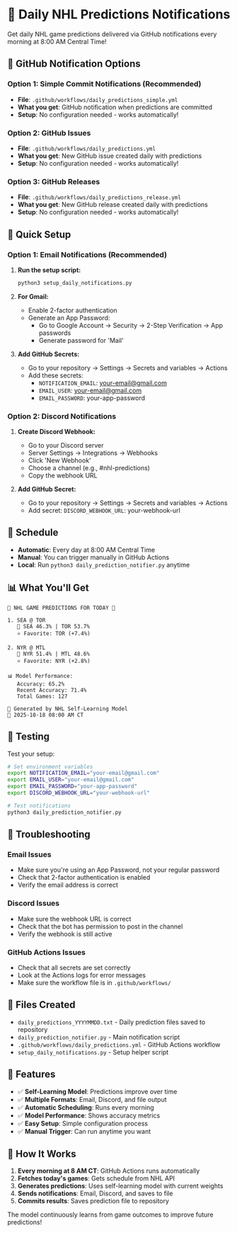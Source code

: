# 🔔 Daily NHL Predictions Notifications

Get daily NHL game predictions delivered via GitHub notifications every morning at 8:00 AM Central Time!

## 🎯 GitHub Notification Options

### Option 1: Simple Commit Notifications (Recommended)
- **File**: `.github/workflows/daily_predictions_simple.yml`
- **What you get**: GitHub notification when predictions are committed
- **Setup**: No configuration needed - works automatically!

### Option 2: GitHub Issues
- **File**: `.github/workflows/daily_predictions.yml`
- **What you get**: New GitHub issue created daily with predictions
- **Setup**: No configuration needed - works automatically!

### Option 3: GitHub Releases
- **File**: `.github/workflows/daily_predictions_release.yml`
- **What you get**: New GitHub release created daily with predictions
- **Setup**: No configuration needed - works automatically!

## 🚀 Quick Setup

### Option 1: Email Notifications (Recommended)

1. **Run the setup script:**
   ```bash
   python3 setup_daily_notifications.py
   ```

2. **For Gmail:**
   - Enable 2-factor authentication
   - Generate an App Password:
     - Go to Google Account → Security → 2-Step Verification → App passwords
     - Generate password for 'Mail'

3. **Add GitHub Secrets:**
   - Go to your repository → Settings → Secrets and variables → Actions
   - Add these secrets:
     - `NOTIFICATION_EMAIL`: your-email@gmail.com
     - `EMAIL_USER`: your-email@gmail.com  
     - `EMAIL_PASSWORD`: your-app-password

### Option 2: Discord Notifications

1. **Create Discord Webhook:**
   - Go to your Discord server
   - Server Settings → Integrations → Webhooks
   - Click 'New Webhook'
   - Choose a channel (e.g., #nhl-predictions)
   - Copy the webhook URL

2. **Add GitHub Secret:**
   - Go to your repository → Settings → Secrets and variables → Actions
   - Add secret: `DISCORD_WEBHOOK_URL`: your-webhook-url

## 📅 Schedule

- **Automatic**: Every day at 8:00 AM Central Time
- **Manual**: You can trigger manually in GitHub Actions
- **Local**: Run `python3 daily_prediction_notifier.py` anytime

## 📊 What You'll Get

```
🏒 NHL GAME PREDICTIONS FOR TODAY 🏒

1. SEA @ TOR
   🎯 SEA 46.3% | TOR 53.7%
   ⭐ Favorite: TOR (+7.4%)

2. NYR @ MTL
   🎯 NYR 51.4% | MTL 48.6%
   ⭐ Favorite: NYR (+2.8%)

📊 Model Performance:
   Accuracy: 65.2%
   Recent Accuracy: 71.4%
   Total Games: 127

🤖 Generated by NHL Self-Learning Model
📅 2025-10-18 08:00 AM CT
```

## 🧪 Testing

Test your setup:
```bash
# Set environment variables
export NOTIFICATION_EMAIL="your-email@gmail.com"
export EMAIL_USER="your-email@gmail.com"
export EMAIL_PASSWORD="your-app-password"
export DISCORD_WEBHOOK_URL="your-webhook-url"

# Test notifications
python3 daily_prediction_notifier.py
```

## 🔧 Troubleshooting

### Email Issues
- Make sure you're using an App Password, not your regular password
- Check that 2-factor authentication is enabled
- Verify the email address is correct

### Discord Issues
- Make sure the webhook URL is correct
- Check that the bot has permission to post in the channel
- Verify the webhook is still active

### GitHub Actions Issues
- Check that all secrets are set correctly
- Look at the Actions logs for error messages
- Make sure the workflow file is in `.github/workflows/`

## 📁 Files Created

- `daily_predictions_YYYYMMDD.txt` - Daily prediction files saved to repository
- `daily_prediction_notifier.py` - Main notification script
- `.github/workflows/daily_predictions.yml` - GitHub Actions workflow
- `setup_daily_notifications.py` - Setup helper script

## 🎯 Features

- ✅ **Self-Learning Model**: Predictions improve over time
- ✅ **Multiple Formats**: Email, Discord, and file output
- ✅ **Automatic Scheduling**: Runs every morning
- ✅ **Model Performance**: Shows accuracy metrics
- ✅ **Easy Setup**: Simple configuration process
- ✅ **Manual Trigger**: Can run anytime you want

## 🔄 How It Works

1. **Every morning at 8 AM CT**: GitHub Actions runs automatically
2. **Fetches today's games**: Gets schedule from NHL API
3. **Generates predictions**: Uses self-learning model with current weights
4. **Sends notifications**: Email, Discord, and saves to file
5. **Commits results**: Saves prediction file to repository

The model continuously learns from game outcomes to improve future predictions!
